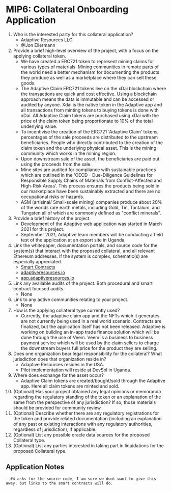 # MIP6: Collateral Onboarding Application

1. Who is the interested party for this collateral application?
    - Adaptive Resources LLC
    - @Jon Ellermann
2. Provide a brief high-level overview of the project, with a focus on the applying collateral token.
    - We have created a ERC721 token to represent mining claims for various types of materials. Mining communities in remote parts of the world need a better mechanism for documenting the products they produce as well as a marketplace where they can sell these goods.
    - The Adaptive Claim ERC721 tokens live on the xDai blockchain where the transactions are quick and cost effective. Using a blockchain approach means the data is immutable and can be accessed or audited by anyone. Xdai is the native token in the Adaptive app and all transactions from minting tokens to buying tokens is done with xDai. All Adaptive Claim tokens are purchased using xDai with the price of the claim token being proportionate to 10% of the total underlying value. 
    - To incentivise the creation of the ERC721 'Adaptive Claim' tokens, percentages of the sale proceeds are distributed to the upstream beneficiaries. People who directly contributed to the creation of the claim token and the underlying physical asset. This is the mining community which works in the mining region. 
    - Upon downstream sale of the asset, the beneficiaries are paid out using the proceeds from the sale.
    - Mine sites are audited for compliance with sustainable practices which are outlined in the 'OECD - Due-Diligence Guidelines for Responsible Supply Chains of Materials from Conflict-Affected and High-Risk Areas'. This process ensures the products being sold in our marketplace have been sustainably extracted and there are no occupational risks or hazards.
    - ASM (artisinal/ Small-scale mining) companies produce about 20% of the worlds rare earth metals, including Gold, Tin, Tantalum, and Tungsten all of which are commonly defined as "conflict minerals". 
3. Provide a brief history of the project.
    - Development of the Adaptive web application was started in March 2021 for this project. 
    - September 2021, Adaptive team members will be conducting a field test of the application at an export site in Uganda.
4. Link the whitepaper, documentation portals, and source code for the system(s) that interact with the proposed collateral, and all relevant Ethereum addresses. If the system is complex, schematic(s) are especially appreciated.
    - [Smart Contracts](https://blockscout.com/xdai/mainnet/)
    - [adaptiveresources.io](https://adaptiveresources.io)
    - [app.adaptiveresources.io](https://adaptive-claim.surge.sh)
5. Link any available audits of the project. Both procedural and smart contract focused audits.
    - None
6. Link to any active communities relating to your project.
    - None
7. How is the applying collateral type currently used?
    - Currently, the adaptive claim app and the NFTs which it generates are not currently being used in a real world scenario. Contracts are finalized, but the application itself has not been released. Adaptive is working on building an in-app trade finance solution which will be done through the use of Veem. Veem is a business to business payment service which will be used by the claim sellers to charge the downstream buyers full price for the product they are selling.  
8. Does one organization bear legal responsibility for the collateral? What jurisdiction does that organization reside in?
    - Adaptive Resources resides in the USA.
    - Pilot implementation will reside at DevSol in Uganda. 
9. Where does exchange for the asset occur?
    - Adaptive Claim tokens are created/bought/sold through the Adaptive app. Here all claim tokens are minted and sold. 
10. (Optional) Has your project obtained any legal opinions or memoranda regarding the regulatory standing of the token or an explanation of the same from the perspective of any jurisdiction? If so, those materials should be provided for community review.
11. (Optional) Describe whether there are any regulatory registrations for the token and provide related documentation (including an explanation of any past or existing interactions with any regulatory authorities, regardless of jurisdiction), if applicable.
12. (Optional) List any possible oracle data sources for the proposed Collateral type.
13. (Optional) List any parties interested in taking part in liquidations for the proposed Collateral type.


## Application Notes
    - #4 asks for the source code, I am sure we dont want to give this away, but links to the smart contracts will do. 
